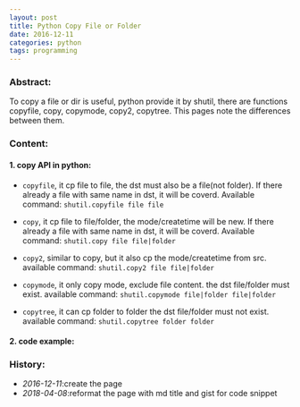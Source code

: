 ```yaml
---
layout: post
title: Python Copy File or Folder
date: 2016-12-11
categories: python
tags: programming
---
```

### Abstract:
To copy a file or dir is useful, python provide it by shutil, there are functions copyfile, copy, copymode, copy2, copytree. 
This pages note the differences between them.<br>

### Content:

#### 1. copy API in python:
* `copyfile`, it cp file to file, the dst must also be a file(not folder).
If there already a file with same name in dst, it will be coverd.
Available command: `shutil.copyfile file file`

* `copy`, it cp file to file/folder, the mode/createtime will be new.
If there already a file with same name in dst, it will be coverd.
Available command: `shutil.copy file file|folder`
    
* `copy2`, similar to copy, but it also cp the mode/createtime from src.
available command: `shutil.copy2 file file|folder`

* `copymode`, it only copy mode, exclude file content.
the dst file/folder must exist.
available command: `shutil.copymode file|folder file|folder`

* `copytree`, it can cp folder to folder
the dst file/folder must not exist.
available command: `shutil.copytree folder folder`

#### 2. code example:
<script src="https://gist.github.com/DearDon/02a2a88639a8659a8905e21cb6615a5e.js?file=python-copy.py"></script>


### History:
* <em>2016-12-11</em>:create the page<br>
* <em>2018-04-08</em>:reformat the page with md title and gist for code snippet<br>
